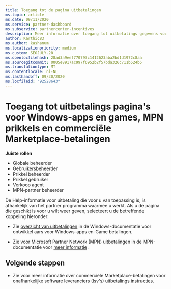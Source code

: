 ```yaml
---
title: Toegang tot de pagina uitbetalingen
ms.topic: article
ms.date: 09/11/2020
ms.service: partner-dashboard
ms.subservice: partnercenter-incentives
description: Meer informatie over toegang tot uitbetalings gegevens voor uw Windows-apps en games, MPN prikkels en commerciële Marketplace-betalingen voor onafhankelijke software leveranciers.
author: Karthic83
ms.author: kashanum
ms.localizationpriority: medium
ms.custom: SEOJULY.20
ms.openlocfilehash: 28ad3a9eef770793c1412623aba2bd1d1972c8aa
ms.sourcegitcommit: 0005e8917ac997f6952b2f57bda326c711b524b5
ms.translationtype: MT
ms.contentlocale: nl-NL
ms.lasthandoff: 09/30/2020
ms.locfileid: "92528643"
---
```

# <a name="access-payouts-pages-for-windows-apps-and-games-mpn-incentives-and-commercial-marketplace-payments"></a>Toegang tot uitbetalings pagina's voor Windows-apps en games, MPN prikkels en commerciële Marketplace-betalingen

**Juiste rollen**

- Globale beheerder
- Gebruikersbeheerder
- Prikkel beheerder
- Prikkel gebruiker
- Verkoop agent
- MPN-partner beheerder

De Help-informatie voor uitbetaling die voor u van toepassing is, is afhankelijk van het partner programma waarmee u werkt. Als u de pagina die geschikt is voor u wilt weer geven, selecteert u de betreffende koppeling hieronder:

- Zie [overzicht van uitbetalingen](/windows/uwp/publish/payout-summary) in de Windows-documentatie voor ontwikkel aars voor Windows-apps en-Game betalingen.

- Zie voor Microsoft Partner Network (MPN) uitbetalingen in de MPN-documentatie voor [meer informatie](understand-incentive-payouts.md) .

## <a name="next-steps"></a>Volgende stappen

- Zie voor meer informatie over commerciële Marketplace-betalingen voor onafhankelijke software leveranciers (Isv's) [uitbetalings instructies](payout-statement.md).